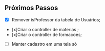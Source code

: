 ## Próximos Passos
- [x] Remover isProfessor da tabela de Usuários;
- [x]Criar o controller de materias ;
- [x]Criar o controller de formacoes;
- [ ] Manter cadastro em uma tela só